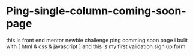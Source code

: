 # Ping-single-column-coming-soon-page
this is front end mentor newbie challenge ping comming soon page i bulit with [ html &amp; css &amp; javascript  ] and this is my first validation sign up form
